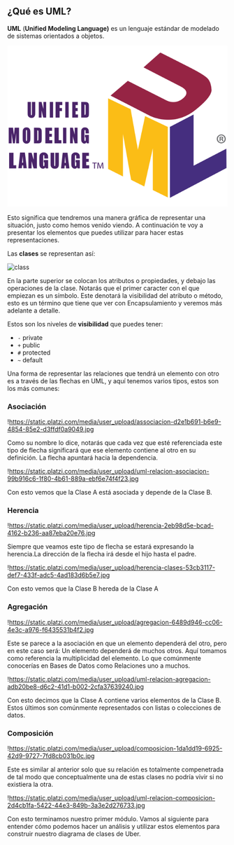 ## ¿Qué es UML?

**UML** (**Unified Modeling Language)** es un lenguaje estándar de modelado de sistemas orientados a objetos.

![logo](./img/UML_logo.svg.png)

Esto significa que tendremos una manera gráfica de representar una situación, justo como hemos venido viendo. A continuación te voy a presentar los elementos que puedes utilizar para hacer estas representaciones.

Las **clases** se representan así:

![class]()

En la parte superior se colocan los atributos o propiedades, y debajo las operaciones de la clase. Notarás que el primer caracter con el que empiezan es un símbolo. Este denotará la visibilidad del atributo o método, esto es un término que tiene que ver con Encapsulamiento y veremos más adelante a detalle.

Estos son los niveles de **visibilidad** que puedes tener:

* `-` private
* `+` public
* `#` protected
* `~` default

Una forma de representar las relaciones que tendrá un elemento con otro es a través de las flechas en UML, y aquí tenemos varios tipos, estos son los más comunes:

### Asociación

!https://static.platzi.com/media/user_upload/associacion-d2e1b691-b6e9-4854-85e2-d3ffdf0a9049.jpg

Como su nombre lo dice, notarás que cada vez que esté referenciada este tipo de flecha significará que ese elemento contiene al otro en su definición. La flecha apuntará hacia la dependencia.

!https://static.platzi.com/media/user_upload/uml-relacion-asociacion-99b916c6-1f80-4b61-889a-ebf6e74f4f23.jpg

Con esto vemos que la Clase A está asociada y depende de la Clase B.

### Herencia

!https://static.platzi.com/media/user_upload/herencia-2eb98d5e-bcad-4162-b236-aa87eba20e76.jpg

Siempre que veamos este tipo de flecha se estará expresando la herencia.La dirección de la flecha irá desde el hijo hasta el padre.

!https://static.platzi.com/media/user_upload/herencia-clases-53cb3117-def7-433f-adc5-4ad183d6b5e7.jpg

Con esto vemos que la Clase B hereda de la Clase A

### Agregación

!https://static.platzi.com/media/user_upload/agregacion-6489d946-cc06-4e3c-a976-f6435531b4f2.jpg

Este se parece a la asociación en que un elemento dependerá del otro, pero en este caso será: Un elemento dependerá de muchos otros. Aquí tomamos como referencia la multiplicidad del elemento. Lo que comúnmente conocerías en Bases de Datos como Relaciones uno a muchos.

!https://static.platzi.com/media/user_upload/uml-relacion-agregacion-adb20be8-d6c2-41d1-b002-2cfa37639240.jpg

Con esto decimos que la Clase A contiene varios elementos de la Clase B. Estos últimos son comúnmente representados con listas o colecciones de datos.

### Composición

!https://static.platzi.com/media/user_upload/composicion-1da1dd19-6925-42d9-9727-7fd8cb031b0c.jpg

Este es similar al anterior solo que su relación es totalmente compenetrada de tal modo que conceptualmente una de estas clases no podría vivir si no existiera la otra.

!https://static.platzi.com/media/user_upload/uml-relacion-composicion-2d4cb1fa-5422-44e3-849b-3a3e2d276733.jpg

Con esto terminamos nuestro primer módulo. Vamos al siguiente para entender cómo podemos hacer un análisis y utilizar estos elementos para construir nuestro diagrama de clases de Uber.